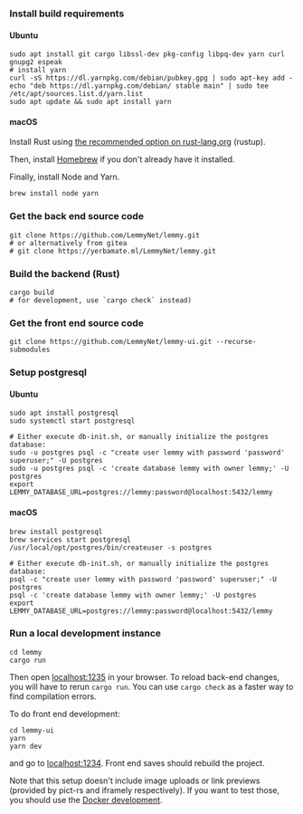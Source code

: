 ### Install build requirements
#### Ubuntu
```
sudo apt install git cargo libssl-dev pkg-config libpq-dev yarn curl gnupg2 espeak
# install yarn
curl -sS https://dl.yarnpkg.com/debian/pubkey.gpg | sudo apt-key add -
echo "deb https://dl.yarnpkg.com/debian/ stable main" | sudo tee /etc/apt/sources.list.d/yarn.list
sudo apt update && sudo apt install yarn
```

#### macOS

Install Rust using [the recommended option on rust-lang.org](https://www.rust-lang.org/tools/install) (rustup).

Then, install [Homebrew](https://brew.sh/) if you don't already have it installed.

Finally, install Node and Yarn.

```
brew install node yarn
```

### Get the back end source code
```
git clone https://github.com/LemmyNet/lemmy.git
# or alternatively from gitea
# git clone https://yerbamate.ml/LemmyNet/lemmy.git
```

### Build the backend (Rust)
```
cargo build
# for development, use `cargo check` instead)
```

### Get the front end source code
```
git clone https://github.com/LemmyNet/lemmy-ui.git --recurse-submodules
```

### Setup postgresql
#### Ubuntu
```
sudo apt install postgresql
sudo systemctl start postgresql

# Either execute db-init.sh, or manually initialize the postgres database:
sudo -u postgres psql -c "create user lemmy with password 'password' superuser;" -U postgres
sudo -u postgres psql -c 'create database lemmy with owner lemmy;' -U postgres
export LEMMY_DATABASE_URL=postgres://lemmy:password@localhost:5432/lemmy
```

#### macOS
```
brew install postgresql
brew services start postgresql
/usr/local/opt/postgres/bin/createuser -s postgres

# Either execute db-init.sh, or manually initialize the postgres database:
psql -c "create user lemmy with password 'password' superuser;" -U postgres
psql -c 'create database lemmy with owner lemmy;' -U postgres
export LEMMY_DATABASE_URL=postgres://lemmy:password@localhost:5432/lemmy
```

### Run a local development instance
```
cd lemmy
cargo run
```

Then open [localhost:1235](http://localhost:1235) in your browser. To reload back-end changes, you will have to rerun `cargo run`. You can use `cargo check` as a faster way to find compilation errors.

To do front end development:

```
cd lemmy-ui
yarn
yarn dev
```

and go to [localhost:1234](http://localhost:1234). Front end saves should rebuild the project.

Note that this setup doesn't include image uploads or link previews (provided by pict-rs and
iframely respectively). If you want to test those, you should use the
[Docker development](docker_development.md).
